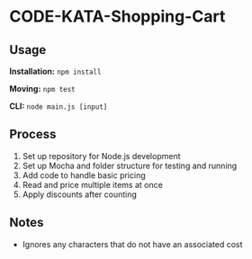 # CODE-KATA-Shopping-Cart

## Usage

**Installation:** `npm install`

**Moving:** `npm test`

**CLI:** `node main.js [input]`

## Process

1. Set up repository for Node.js development
2. Set up Mocha and folder structure for testing and running
3. Add code to handle basic pricing
4. Read and price multiple items at once
5. Apply discounts after counting

## Notes

* Ignores any characters that do not have an associated cost